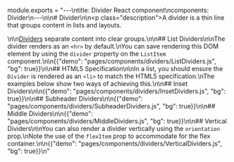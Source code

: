 module.exports = "---\ntitle: Divider React component\ncomponents: Divider\n---\n\n# Divider\n\n<p class=\"description\">A divider is a thin line that groups content in lists and layouts.</p>\n\n[Dividers](https://material.io/design/components/dividers.html) separate content into clear groups.\n\n## List Dividers\n\nThe divider renders as an `<hr>` by default.\nYou can save rendering this DOM element by using the `divider` property on the `ListItem` component.\n\n{{\"demo\": \"pages/components/dividers/ListDividers.js\", \"bg\": true}}\n\n## HTML5 Specification\n\nIn a list, you should ensure the `Divider` is rendered as an `<li>` to match the HTML5 specification.\nThe examples below show two ways of achieving this.\n\n## Inset Dividers\n\n{{\"demo\": \"pages/components/dividers/InsetDividers.js\", \"bg\": true}}\n\n## Subheader Dividers\n\n{{\"demo\": \"pages/components/dividers/SubheaderDividers.js\", \"bg\": true}}\n\n## Middle Dividers\n\n{{\"demo\": \"pages/components/dividers/MiddleDividers.js\", \"bg\": true}}\n\n## Vertical Dividers\n\nYou can also render a divider vertically using the `orientation` prop.\nNote the use of the `flexItem` prop to accommodate for the flex container.\n\n{{\"demo\": \"pages/components/dividers/VerticalDividers.js\", \"bg\": true}}\n"